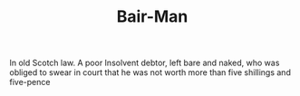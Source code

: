 ---
title: Bair-Man
letter: B
permalink: "/definitions/bld-bair-man.html"
body: In old Scotch law. A poor Insolvent debtor, left bare and naked, who was obliged
  to swear in court that he was not worth more than five shillings and five-pence
published_at: '2018-07-07'
source: Black's Law Dictionary 2nd Ed (1910)
layout: post
---